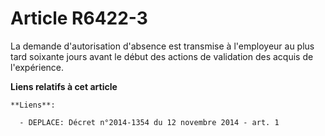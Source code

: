# Article R6422-3

La demande d'autorisation d'absence est transmise à l'employeur au plus tard soixante jours avant le début des actions de
validation des acquis de l'expérience.

**Liens relatifs à cet article**

	**Liens**:

	  - DEPLACE: Décret n°2014-1354 du 12 novembre 2014 - art. 1
